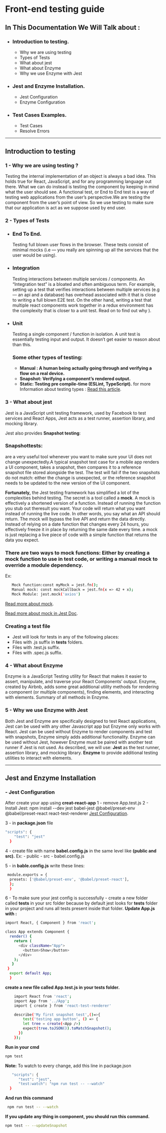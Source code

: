# Front-end testing guide

## In This Documentation We Will Talk about :

  - ### Introduction to testing.
    - Why we are using testing 
    - Types of Tests
    - What about jest
    - What about Enzyme
    - Why we use Enzyme with Jest

  - ### Jest and Enzyme Installation.
    - Jest Configuration
    - Enzyme Configuration
    
  - ### Test Cases Examples.
    - Test Cases
    - Resolve Errors


------------------------------------------------------------------------------------------------------------------------------

##  Introduction to testing

  ### 1 - Why we are using testing ?
  Testing the internal implementation of an object is always a bad idea. This holds true for React, JavaScript, and for any       programming language out there. What we can do instead is testing the component by keeping in mind what the user should see. 
  A functional test, or End to End test is a way of testing web applications from the user’s perspective.We are testing the       component from the user’s point of view.
  So we use testing to make sure that our application is act as we suppose used by end user.

 ### 2 - Types of Tests
   - ### End To End.
     Testing full blown user flows in the browser.
     These tests consist of minimal mocks (i.e — you really are spinning up all the services that the user would be using).
     
   - ### Integration
     Testing interactions between multiple services / components.
     An “Integration test” is a bloated and often ambiguous term. For example, setting up a test that verifies interactions        between multiple services (e.g — an api and a database) has overhead associated with it that is close to writing a full      blown E2E test. On the other hand, writing a test that multiple react components work together in a redux environment        has the complexity that is closer to a unit test. Read on to find out why ).

   - ### Unit 
     Testing a single component / function in isolation.
     A unit test is essentially testing input and output. It doesn’t get easier to reason about than this.


     ### Some other types of testing:
      - **Manual :  A human being actually going through and verifying a flow on a real device.**
      - **Snapshot: Verifying a component’s rendered output.**
      - **Static:   Testing pre compile-time (ESLint, TypeScript).**
      for more Information about testing types  : [Read this article](https://itnext.io/react-redux-integration-tests-with-jest-enzyme-df9aa6effd13).


 ### 3 - What about jest
   Jest is a JavaScript unit testing framework, used by Facebook to test services and React Apps, Jest acts as a test runner,    assertion library, and mocking library.

   Jest also provides **Snapshot testing**:
   ### Snapshottests: 
   are a very useful tool whenever you want to make sure your UI does not change unexpectedly.A typical snapshot test case      for a mobile app renders a UI component, takes a snapshot, then compares it to a reference snapshot file stored alongside    the test. The test will fail if the two snapshots do not match: either the change is unexpected, or the reference snapshot    needs to be updated to the new version of the UI component.

  **Fortunately,** the Jest testing framework has simplified a lot of the complexities behind testing. The secret is a tool     called a **mock**. A mock is effectively a shortened version of a function. Instead of running the function you stub out     theresult you want. Your code will return what you want instead of running the live code.
  In other words, you say what an API should return. The mock will bypass the live API and return the data directly. Instead   of relying on a date function that changes every 24 hours, you effectively freeze it in place by returning the same date     every time.
  a mock is just replacing a live piece of code with a simple function that returns the data you expect.


 ### There are two ways to mock functions: Either by creating a mock function to use in test code, or writing a manual mock        to override a module dependency.
   Ex:
```sh
   Mock function:const myMock = jest.fn();
   Manual mock: const mockCallback = jest.fn(x => 42 + x);
   Mock Module: jest.mock('axios')
```
 [Read more about mock](https://ponyfoo.com/articles/disguise-driven-testing-jest-mocks-in-depth).

 [Read more about mock in Jest Doc](https://jestjs.io/docs/en/mock-functions).


 ### Creating a test file
   - Jest will look for tests in any of the following places:
   - Files with .js suffix in __tests__ folders.
   - Files with .test.js suffix.
   - Files with .spec.js suffix.


 ### 4 - What about Enzyme
  Enzyme is a JavaScript Testing utility for React that makes it easier to assert, manipulate, and traverse your React         Components’ output.
  Enzyme, created by Airbnb, adds some great additional utility methods for rendering a component (or multiple components),     finding elements, and interacting with elements.
  Summary of all methods in Enzyme.


  ### 5 - Why we use Enzyme with Jest
  Both Jest and Enzyme are specifically designed to test React applications, Jest can be used with any other Javascript app     but Enzyme only works with React.
  Jest can be used without Enzyme to render components and test with snapshots, Enzyme simply adds additional functionality.
  Enzyme can be used without Jest, however Enzyme must be paired with another test runner if Jest is not used.
  As described, we will use:
  **Jest** as the test runner, assertion library, and mocking library.
  **Enzyme** to provide additional testing utilities to interact with elements.


----------------------------------------------------------------------------------------------------------------------------
## Jest and Enzyme Installation
   ### - Jest Configuration
   After create your app using **creat-react-app**
   1 - remove App.test.js
   2 - Install Jest: npm install --dev jest babel-jest @babel/preset-env @babel/preset-react react-test-renderer
   [Jest Configuration](https://jestjs.io/docs/en/tutorial-react).

   3 - in **package.json** file 
  ```sh
  "scripts": {
      "test": "jest"
    }
```
  4 - create file with name **babel.config.js**  in the same level like **(public and src).** 
      Ex: 
      - public
      - src
      - babel.config.js

  5 - in **bable.config.js** write these lines:
  ```sh
   module.exports = {
    presets: ['@babel/preset-env', '@babel/preset-react'],
    };
    }
```
 6 - To make sure your jest config is successfully
    - create a new folder called __tests__ in your src folder because by default jest looks for __tests__ folder in your           project and runs all tests present inside that folder.
    **Update App.js with :**

  ```sh
  import React, { Component } from 'react';
 
  class App extends Component {
    render() {
      return (
        <div className="App">
          <button>Show</button>
        </div>
      );
     }
   } 
    export default App;
    }
```

  **create a new file called App.test.js in your __tests__ folder.**
  ```sh
      import React from 'react';
      import App from '../App';
      import { create } from 'react-test-renderer'

      describe('My first snapshot test',()=>{
          test('testing app button', () => {
          let tree = create(<App />)
          expect(tree.toJSON()).toMatchSnapshot();
        })
      });
 ```

 **Run in your cmd**
   ```sh
   npm test
 ```

 **Note:**
  To watch to every change, add this line in package.json
  ```sh
     "scripts": {
        "test": "jest",
        "test:watch": "npm run test -- --watch"
    }
 ```
**And run this command**
  ```sh
   npm run test -- --watch
 ```

 **If you update any thing in component, you should run this command.**
   ```sh
   npm test -- --updateSnapshot
 ```


